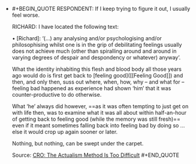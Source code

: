 - #+BEGIN_QUOTE
  RESPONDENT: If I keep trying to figure it out, I usually feel worse.
  
  RICHARD: I have located the following text:
  
  • [Richard]: ‘(...) any analysing and/or psychologising and/or philosophising whilst one is in the grip of debilitating feelings usually does not achieve much (other than spiralling around and around in varying degrees of despair and despondency or whatever) anyway’.
  
  What the identity inhabiting this flesh and blood body all those years ago would do is first get back to [feeling good]([[Feeling Good]]) and then, and only then, suss out where, when, how, why – and what for – feeling bad happened as experience had shown ‘him’ that it was counter-productive to do otherwise.
  
  What ‘he’ always did however, ==as it was often tempting to just get on with life then, was to examine what it was all about within half-an-hour of getting back to feeling good (while the memory was still fresh)== even if it meant sometimes falling back into feeling bad by doing so ... else it would crop up again sooner or later.
  
  Nothing, but nothing, can be swept under the carpet.
  
  Source: [CRO: The Actualism Method Is Too Difficult](https://actualfreedom.com.au/sundry/commonobjections/CRO30a.htm) 
  #+END_QUOTE